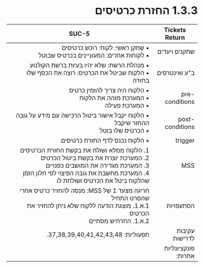 <div dir="rtl">

# 1.3.3 החזרת כרטיסים

| Tickets Return | SUC-5 |
|---------------|--------|
| שחקנים ויעדים | • שחקן ראשי: לקוח: רוכש כרטיסים<br>• לקוחות אחרים: המעוניינים בכרטיס שבוטל |
| ב"ע ואינטרסים | • מנהלת הרשת: שלא יהיו בעיות ברשת הקולנוע<br>• הלקוח שביטל את הכרטיס: רוצה את הכסף שלו בחזרה |
| pre-conditions | • הלקוח היה צריך להזמין כרטיס<br>• המערכת מזהה את הלקוח<br>• המערכת פעילה |
| post-conditions | • הלקוח יקבל אישור ביטול הרכישה עם מידע על גובה ההחזר שיקבל<br>• הכרטיס שלו בוטל |
| trigger | • הלקוח נכנס לדף החזרת כרטיסים |
| MSS | 1. הלקוח ממלא ושולח את בקשת החזרת הכרטיסים<br>2. המערכת יוצרת את בקשת ביטול הכרטיס<br>3. המערכת מגדירה את המושבים כפנויים<br>4. המערכת מחשבת את גובה הפיצוי לפי חלון הזמן שהלקוח ביטל את הכרטיס ושולחת לו |
| הסתעפויות | חריגה מצעד 1 של MSS: מנסה להחזיר כרטיס אחרי שהסרט התחיל<br>1.א.1. מוצגת הודעה ללקוח שלא ניתן להחזיר את הכרטיס<br>2.א.1. התרחיש מסתיים |
| עקיבות לדרישות | תפעוליות: 37,38,39,40,41,42,43,48. |
| פונקציונליות אחרות: | |

</div>
